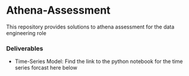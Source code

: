 # Athena-Assessment
This repository provides solutions to athena assessment for the data engineering role

### Deliverables
- Time-Series Model: Find the link to the python notebook for the time series forcast here below